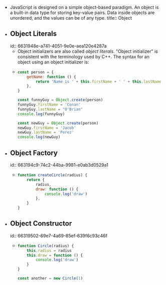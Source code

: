 - JavaScript is designed on a simple object-based paradigm. An object is a built-in data type for storing key-value pairs. Data inside objects are unordered, and the values can be of any type.
  title:: Object
- ## Object Literals
  id:: 6631948e-a741-4051-9e0e-aea120e4287a
	- Object initializers are also called *object literals*. "Object initializer" is consistent with the terminology used by C++. The syntax for an object using an object initializer is:
	- ```JavaScript
	  const person = {
	      getName: function () {
	          return 'Name is ' + this.firstName + ' ' + this.lastName
	      },
	  }
	  
	  const funnyGuy = Object.create(person)
	  funnyGuy.firstName = 'Conan'
	  funnyGuy.lastName = "O'Brian"
	  console.log(funnyGuy)
	  
	  const newGuy = Object.create(person)
	  newGuy.firstName = 'Jacob'
	  newGuy.lastName = 'Perez'
	  console.log(newGuy)
	  ```
- ## Object Factory
  id:: 663194c9-74c2-44ba-9981-e0ab3d0529a1
	- ```javascript
	  function createCircle(radius) {
	      return {
	          radius,
	          draw: function () {
	              console.log('draw')
	          },
	      }
	  }
	  ```
- ## Object Constructor
  id:: 66319502-69e7-4a69-85ef-639f6c93c46f
	- ```javascript
	  function Circle(radius) {
	      this.radius = radius
	      this.draw = function () {
	          console.log('draw')
	      }
	  }
	  
	  const another = new Circle(1)
	  ```